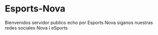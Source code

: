 # Esports-Nova
Bienvenidos servidor publico echo por Esports Nova siganos nuestras redes sociales Nova I eSports 
